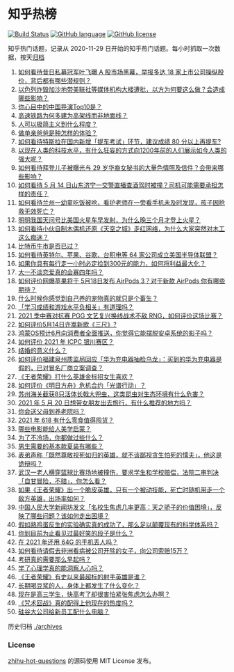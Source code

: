 # 知乎热榜
[![Build Status](https://github.com/ToWeLong/zhihu-hot-questions/workflows/CI/badge.svg)](https://github.com/ToWeLong/zhihu-hot-questions/actions)
[![GitHub language](https://img.shields.io/badge/language-golang-orange.svg)](https://golang.org/)
[![GitHub license](https://img.shields.io/github/license/ToWeLong/zhihu-hot-questions)](https://github.com/ToWeLong/zhihu-hot-questions/blob/main/LICENSE)

知乎热门话题，记录从 2020-11-29 日开始的知乎热门话题。每小时抓取一次数据，按天[归档](./archives)

<!-- BEGIN -->

1. [如何看待昔日私募冠军叶飞曝 A 股市场黑幕，举报多达 18 家上市公司操纵股价，背后都有哪些潜规则？](https://www.zhihu.com/question/459558051)
1. [以色列炸毁加沙地带美联社等媒体机构大楼遭批，以方为何要这么做？会造成哪些影响？](https://www.zhihu.com/question/459696493)
1. [你心目中的中国导演Top10是？](https://www.zhihu.com/question/314257835)
1. [高速铁路为何多建为高架线而非地面线？](https://www.zhihu.com/question/308170553)
1. [人可以极简主义到什么程度？](https://www.zhihu.com/question/313020218)
1. [做单亲爸爸是种怎样的体验？](https://www.zhihu.com/question/296600349)
1. [如何看待特斯拉在国内新增「提车考试」环节，建议成绩 80 分以上再提车?](https://www.zhihu.com/question/459595338)
1. [以现在人类的科技水平，有什么狂妄的方式向1200年前的人们展示如今人类的强大呢？](https://www.zhihu.com/question/456628031)
1. [如何看待拜登儿子被曝光与 29 岁华裔女秘书的大量色情照及信件？会带来哪些影响？](https://www.zhihu.com/question/458657086)
1. [如何看待 5 月 14 日山东济宁一交警直播查酒驾时被撞？司机可能需要承担怎样的责任？](https://www.zhihu.com/question/459588410)
1. [如何看待兰州一幼童吃饭被呛，看护老师在一旁看手机未及时发现，孩子因抢救无效死亡？](https://www.zhihu.com/question/459515468)
1. [明明我国天问号比美国火星车早发射，为什么晚三个月才登上火星？](https://www.zhihu.com/question/445286711)
1. [如何看待小伙自制木偶机还原《天空之城》走红网络，为什么大家突然对木工这么痴迷？](https://www.zhihu.com/question/459454868)
1. [比特币牛市是否已过？](https://www.zhihu.com/question/452808080)
1. [如何看待英特尔、苹果、谷歌、台积电等 64 家公司成立美国半导体联盟？](https://www.zhihu.com/question/459482645)
1. [如果你具有每行走一小时必定捡到300元的能力，如何将利益最大化？](https://www.zhihu.com/question/439876862)
1. [大一不谈恋爱真的会寡四年吗？](https://www.zhihu.com/question/453236394)
1. [如何评价网爆苹果将于 5月18日发布 AirPods 3？对于新款 AirPods 你有哪些期待？](https://www.zhihu.com/question/459436442)
1. [什么时候你感觉到自己养的宠物真的就只是个畜生？](https://www.zhihu.com/question/344278401)
1. [「学习成绩和游戏水平负相关」有道理吗？](https://www.zhihu.com/question/459296389)
1. [2021 季中赛对抗赛 PGG 文艺复兴换线战术不敌 RNG，如何评价这场比赛？](https://www.zhihu.com/question/459612622)
1. [如何评价5月14日许嵩新歌《三尺》?](https://www.zhihu.com/question/459310125)
1. [鸿蒙OS预计6月向消费者全面推送，你觉得它能摆脱安卓系统的影子吗？](https://www.zhihu.com/question/458183232)
1. [如何评价 2021 年 ICPC 银川赛区？](https://www.zhihu.com/question/436832940)
1. [结婚的意义什么？](https://www.zhihu.com/question/458425888)
1. [如何评价福建泉州质监局回应「华为充电器抽检乌龙」：买到的华为充电器是假的，已对冒名厂商立案调查？](https://www.zhihu.com/question/459575426)
1. [《王者荣耀》打什么英雄金标招女生喜欢？](https://www.zhihu.com/question/458540709)
1. [如何评价《明日方舟》危机合约「光谱行动」？](https://www.zhihu.com/question/459589633)
1. [苏州海关截获8只活体长戟大兜虫，这类昆虫对生态环境有什么危害？](https://www.zhihu.com/question/459391470)
1. [2021 年 5 月 20 日想带女朋友出去旅行，有什么推荐的地方吗？](https://www.zhihu.com/question/459014409)
1. [你会送父母到养老院吗？](https://www.zhihu.com/question/454221536)
1. [2021 年 618 有什么零食值得囤货？](https://www.zhihu.com/question/459223718)
1. [哪些电影能给人美学启蒙？](https://www.zhihu.com/question/450836374)
1. [为了不冷场，你都做过些什么？](https://www.zhihu.com/question/458658699)
1. [男生需要的基本款夏装有哪些？](https://www.zhihu.com/question/29848880)
1. [表弟声称「既然尊敬视死如归的英雄，就不该鄙视贪生怕死的懦夫」，他这是诡辩吗？](https://www.zhihu.com/question/459177318)
1. [武汉一老人横穿篮球比赛场地被撞伤，要求学生和学校赔偿，法院二审判决「自甘冒险，不赔」，你怎么看？](https://www.zhihu.com/question/458886791)
1. [如果《王者荣耀》出一个脆皮英雄，只有一个被动技能，死亡时随机带走一个敌方英雄，出场率如何？](https://www.zhihu.com/question/459413105)
1. [中国人民大学新闻坊发文「名校生焦虑几率更高：天之骄子的价值困境」，反映了哪些问题？该如何走出困境？](https://www.zhihu.com/question/459560350)
1. [假如熟鸡蛋反生的实验确实真的成功了，那么足以颠覆现有的科学体系吗？](https://www.zhihu.com/question/456677213)
1. [你到目前为止看见过最好笑的段子是什么？](https://www.zhihu.com/question/297417967)
1. [在 2021 年还用 64G 的手机丢人吗？](https://www.zhihu.com/question/459213190)
1. [如何看待请假去非洲看病被公司开除的女子，向公司索赔15万？](https://www.zhihu.com/question/459337590)
1. [考研真的需要那么早起吗？](https://www.zhihu.com/question/453051286)
1. [学了心理学真的能洞察人心吗？](https://www.zhihu.com/question/455174188)
1. [《王者荣耀》有史以来最超标的射手英雄是谁？](https://www.zhihu.com/question/458538827)
1. [长期喝豆浆的人，身体上都发生了什么变化？](https://www.zhihu.com/question/382035677)
1. [现在是高三学生，快高考了却很害怕紧张焦虑怎么办啊？](https://www.zhihu.com/question/311063042)
1. [《咒术回战》真的配得上他现在的热度吗？](https://www.zhihu.com/question/444766202)
1. [硅谷大公司给新员工配什么电脑？](https://www.zhihu.com/question/46739077)

<!-- END -->

历史归档 [./archives](./archives)


### License
[zhihu-hot-questions](https://github.com/towelong/zhihu-hot-questions) 的源码使用 MIT License 发布。